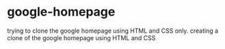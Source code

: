 # google-homepage
trying to clone the google homepage using HTML and CSS only.
creating a clone of the google homepage using HTML and CSS
